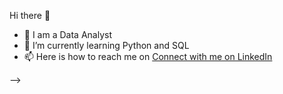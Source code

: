  Hi there 👋
- 🔭 I am a Data Analyst
- 🌱 I’m currently learning Python and SQL
- 📫 Here is how to reach me on [Connect with me on LinkedIn](https://www.linkedin.com/in/kayakinsey)


-->
